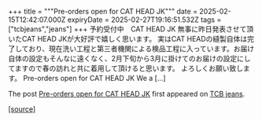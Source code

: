 +++
title = """Pre-orders open for CAT HEAD JK"""
date = 2025-02-15T12:42:07.000Z
expiryDate = 2025-02-27T19:16:51.532Z
tags = ["tcbjeans","jeans"]
+++
予約受付中　CAT HEAD JK 無事に昨日発表させて頂いたCAT HEAD JKが大好評で嬉しく思います。 実はCAT HEADの縫製自体は完了しており、現在洗い工程と第三者機関による検品工程に入っています。お届け自体の設定もそんなに遠くなく、2月下旬から3月に掛けてのお届けの設定にしてますので春の訪れと共に着用して頂けると思います。 よろしくお願い致します。 Pre-orders open for CAT HEAD JK We a \[…\]

The post [Pre-orders open for CAT HEAD JK](http://tcbjeans.com/2025/02/15/51271) first appeared on [TCB jeans](http://tcbjeans.com).

[[source]](http://tcbjeans.com/2025/02/15/51271)
